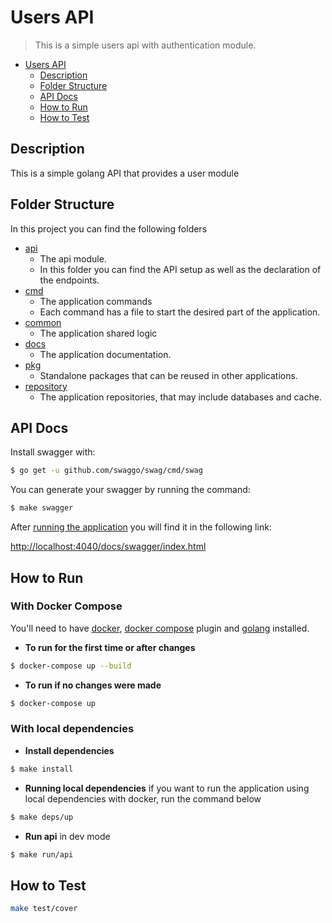 # Users API
> This is a simple users api with authentication module.

- [Users API](#users-api)
  - [Description](#description)
  - [Folder Structure](#folder-structure)
  - [API Docs](#api-docs)
  - [How to Run](#how-to-run)
  - [How to Test](#how-to-test)

## Description

This is a simple golang API that provides a user module

## Folder Structure

In this project you can find the following folders

- [api](api)
    - The api module.
    - In this folder you can find the API setup as well as the declaration of the endpoints.
- [cmd](cmd)
    - The application commands
    - Each command has a file to start the desired part of the application.
- [common](common)
    - The application shared logic
- [docs](docs)
    - The application documentation.
- [pkg](pkg)
    - Standalone packages that can be reused in other applications.
- [repository](repository)
    - The application repositories, that may include databases and cache.


## API Docs

Install swagger with:

```bash
$ go get -u github.com/swaggo/swag/cmd/swag
```

You can generate your swagger by running the command:

```bash
$ make swagger
```

After [running the application](#how-to-run) you will find it in the following link:

<http://localhost:4040/docs/swagger/index.html>

## How to Run

### With Docker Compose

You'll need to have [docker](https://docs.docker.com/engine/install/ubuntu/), [docker compose](https://docs.docker.com/compose/cli-command/#install-on-linux) plugin and [golang](https://go.dev/doc/install) installed.

* **To run for the first time or after changes**

```bash
$ docker-compose up --build
```

* **To run if no changes were made**

```bash
$ docker-compose up
```

### With local dependencies

* **Install dependencies**

```bash
$ make install
```

* **Running local dependencies** if you want to run the application using local dependencies with docker, run the command below

```bash
$ make deps/up
```

* **Run api** in dev mode

```bash
$ make run/api
```

## How to Test

```bash
make test/cover
```
